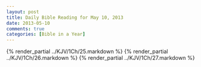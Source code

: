 ```yaml
---
layout: post
title: Daily Bible Reading for May 10, 2013
date: 2013-05-10
comments: true
categories: [Bible in a Year]
---
```

{% render_partial ../KJV/1Ch/25.markdown %}
{% render_partial ../KJV/1Ch/26.markdown %}
{% render_partial ../KJV/1Ch/27.markdown %}
